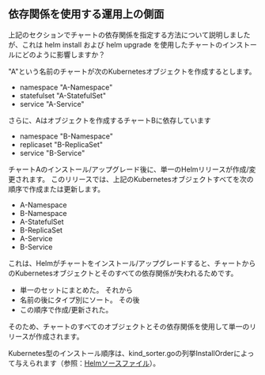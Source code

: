 ## 依存関係を使用する運用上の側面

上記のセクションでチャートの依存関係を指定する方法について説明しましたが、これは helm install および helm upgrade を使用したチャートのインストールにどのように影響しますか？

"A"という名前のチャートが次のKubernetesオブジェクトを作成するとします。

* namespace "A-Namespace"
* statefulset "A-StatefulSet"
* service "A-Service"

さらに、Aはオブジェクトを作成するチャートBに依存しています

* namespace "B-Namespace"
* replicaset "B-ReplicaSet"
* service "B-Service"

チャートAのインストール/アップグレード後に、単一のHelmリリースが作成/変更されます。
このリリースでは、上記のKubernetesオブジェクトすべてを次の順序で作成または更新します。

* A-Namespace
* B-Namespace
* A-StatefulSet
* B-ReplicaSet
* A-Service
* B-Service

これは、Helmがチャートをインストール/アップグレードすると、チャートからのKubernetesオブジェクトとそのすべての依存関係が失われるためです。

* 単一のセットにまとめた。 それから
* 名前の後にタイプ別にソート。 その後
* この順序で作成/更新された。

そのため、チャートのすべてのオブジェクトとその依存関係を使用して単一のリリースが作成されます。

Kubernetes型のインストール順序は、kind_sorter.goの列挙InstallOrderによって与えられます（参照：[Helmソースファイル](https://github.com/helm/helm/blob/master/pkg/tiller/kind_sorter.go#L26)）。
